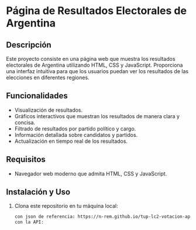 # Página de Resultados Electorales de Argentina

## Descripción

Este proyecto consiste en una página web que muestra los resultados electorales de Argentina utilizando HTML, CSS y JavaScript. Proporciona una interfaz intuitiva para que los usuarios puedan ver los resultados de las elecciones en diferentes regiones.

## Funcionalidades

- Visualización de resultados.
- Gráficos interactivos que muestran los resultados de manera clara y concisa.
- Filtrado de resultados por partido político y cargo.
- Información detallada sobre candidatos y partidos.
- Actualización en tiempo real de los resultados.

## Requisitos

- Navegador web moderno que admita HTML, CSS y JavaScript.

## Instalación y Uso

1. Clona este repositorio en tu máquina local:

   ```bash
   con json de referencia: https://n-rem.github.io/tup-lc2-votacion-app/index.html
   con la API: 
